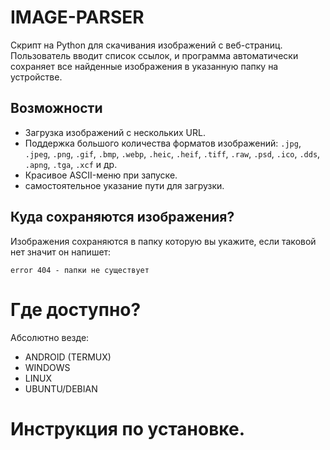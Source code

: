 # IMAGE-PARSER

Скрипт на Python для скачивания изображений с веб-страниц. Пользователь вводит список ссылок, и программа автоматически сохраняет все найденные изображения в указанную папку на устройстве.

## Возможности

- Загрузка изображений с нескольких URL.
- Поддержка большого количества форматов изображений:
  `.jpg`, `.jpeg`, `.png`, `.gif`, `.bmp`, `.webp`, `.heic`, `.heif`, `.tiff`, `.raw`, `.psd`, `.ico`, `.dds`, `.apng`, `.tga`, `.xcf` и др.
- Красивое ASCII-меню при запуске.
- самостоятельное указание пути для загрузки.

## Куда сохраняются изображения?

Изображения сохраняются в папку которую вы укажите, если таковой нет значит он напишет:

`error 404 - папки не существует`

# Где доступно?

Абсолютно везде:
- ANDROID (TERMUX)
- WINDOWS
- LINUX
- UBUNTU/DEBIAN

# Инструкция по установке.
